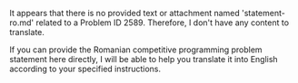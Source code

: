 It appears that there is no provided text or attachment named 'statement-ro.md' related to a Problem ID 2589. Therefore, I don't have any content to translate.

If you can provide the Romanian competitive programming problem statement here directly, I will be able to help you translate it into English according to your specified instructions.